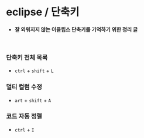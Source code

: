 # eclipse / 단축키
* **잘 외워지지 않는 이클립스 단축키를 기억하기 위한 정리 글**
<br>

### 단축키 전체 목록
* `ctrl` + `shift` + `L`

### 멀티 컬럼 수정
* `art` + `shift` + `A`

### 코드 자동 정렬
* `ctrl` + `I`

